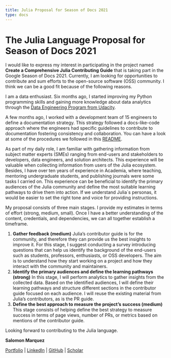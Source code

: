 ```yaml
---
title: Julia Proposal for Season of Docs 2021
type: docs
---
```


# **The Julia Language Proposal for Season of Docs 2021**
I would like to express my interest in participating in the project named **Create a Comprehensive Julia Contributing Guide** that is taking part in the Google Season of Docs 2021. Currently, I am looking for opportunities to contribute and sum efforts to the open-source software (OSS) community. I think we can be a good fit because of the following reasons. 

I am a data enthusiast. Six months ago, I started improving my Python programming skills and gaining more knowledge about data analytics through the [Data Engineering Program from Udacity](https://github.com/sblaizerwize?tab=projects).

A few months ago, I worked with a development team of 15 engineers to define a documentation strategy. This strategy followed a docs-like-code approach where the engineers had specific guidelines to contribute to documentation fostering consistency and collaboration. You can have a look at some of the procedures we followed in this [README](https://github.com/sblaizerwize/smarquez.source/blob/master/README.md).
 
As part of my daily role, I am familiar with gathering information from subject matter experts (SMEs) ranging from end-users and stakeholders to developers, data engineers, and solution architects. This experience will be valuable when collecting information from users of the Julia ecosystem. Besides, I have over ten years of experience in Academia, where teaching, mentoring undergraduate students, and publishing journals were some tasks I carried on. This experience can be beneficial to identify the primary audiences of the Julia community and define the most suitable learning pathways to drive them into action. If we understand Julia´s personas, it would be easier to set the right tone and voice for providing instructions. 

My proposal consists of three main stages. I provide my estimates in terms of effort (strong, medium, small). Once I have a better understanding of the content, credentials, and dependencies, we can all together establish a timeframe. 

1. **Gather feedback (medium)**
Julia’s contributor guide is for the community, and therefore they can provide us the best insights to improve it. For this stage, I suggest conducting a survey introducing questions that can help us identify the background of the end-users such as students, professors, enthusiasts, or OSS developers. The aim is to understand how they start working on a project and how they interact with the community and maintainers. 
2. **Identify the primary audiences and define the learning pathways (strong)**
In this stage, I will perform analytics to gather insights from the collected data. Based on the identified audiences, I will define their learning pathways and structure different sections in the contributor guide focused on each audience. I will reuse the existing material from Julia’s contributors, as is the PR guide.
3. **Define the best approach to measure the project’s success (medium)**
This stage consists of helping define the best strategy to measure success in terms of page views, number of PRs, or metrics based on mentions of the contributor guide. 

Looking forward to contributing to the Julia language.

**Salomon Marquez**

[Portfolio](https://sblaizerwize.github.io/) | [LinkedIn](https://www.linkedin.com/in/sblaizer/) | [GitHub](https://github.com/sblaizerwize) | [Scholar](https://scholar.google.com.mx/citations?hl=en&user=A91CjSIAAAAJ&view_op=list_works&sortby=pubdate)

